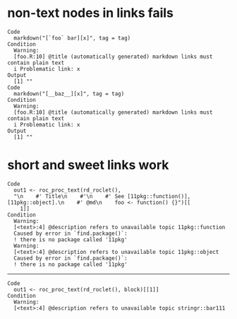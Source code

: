 # non-text nodes in links fails

    Code
      markdown("[`foo` bar][x]", tag = tag)
    Condition
      Warning:
      [foo.R:10] @title (automatically generated) markdown links must contain plain text
      i Problematic link: x
    Output
      [1] ""
    Code
      markdown("[__baz__][x]", tag = tag)
    Condition
      Warning:
      [foo.R:10] @title (automatically generated) markdown links must contain plain text
      i Problematic link: x
    Output
      [1] ""

# short and sweet links work

    Code
      out1 <- roc_proc_text(rd_roclet(),
      "\n    #' Title\n    #'\n    #' See [11pkg::function()], [11pkg::object].\n    #' @md\n    foo <- function() {}")[[
        1]]
    Condition
      Warning:
      [<text>:4] @description refers to unavailable topic 11pkg::function
      Caused by error in `find.package()`:
      ! there is no package called '11pkg'
      Warning:
      [<text>:4] @description refers to unavailable topic 11pkg::object
      Caused by error in `find.package()`:
      ! there is no package called '11pkg'

---

    Code
      out1 <- roc_proc_text(rd_roclet(), block)[[1]]
    Condition
      Warning:
      [<text>:4] @description refers to unavailable topic stringr::bar111

